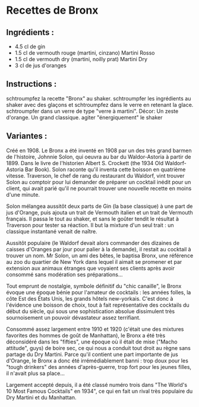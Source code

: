 # Recettes de Bronx

## Ingrédients :

* 4.5 cl de gin	 
* 1.5 cl de vermouth rouge (martini, cinzano)	 Martini Rosso
* 1.5 cl de vermouth dry (martini, noilly prat)	 Martini Dry
* 3 cl de jus d'oranges

## Instructions :
schtroumpfez la recette "Bronx" au shaker. 
schtroumpfer les ingrédients au shaker avec des glaçons et schtroumpfez dans le verre en retenant la glace.
schtroumpfer dans un verre de type "verre à martini".
Décor: Un zeste d'orange.
Un grand classique.
agiter "énergiquement" le shaker
## Variantes :
Créé en 1908.
Le Bronx a été inventé en 1908 par un des très grand barmen de l'histoire, Johnnie Solon, qui oeuvra au bar du Waldor-Astoria à partir de 1899. Dans le livre de l'historien Albert S. Crockett (the 1934 Old Waldorf-Astoria Bar Book). Solon raconte qu'il inventa cette boisson en quatrième vitesse. Traverson, le chef de rang du restaurant du Waldorf, vint trouver Solon au comptoir pour lui demander de préparer un cocktail inédit pour un client, qui avait parié qu'il ne pourrait trouver une nouvelle recette en moins d'une minute.

Solon mélangea aussitôt deux parts de Gin (la base classique) à une part de jus d'Orange, puis ajouta un trait de Vermouth italien et un trait de Vermouth français. Il passa le tout au shaker, et sans le goûter tendit le résultat à Traverson pour tester sa réaction. Il but la mixture d'un seul trait : un classique instantané venait de naître.

Aussitôt populaire (le Waldorf devait alors commander des dizaines de caisses d'Oranges par jour pour palier à la demande), il restait au cocktail à trouver un nom. Mr Solon, un ami des bêtes, le baptisa Bronx, une référence au zoo du quartier de New York dans lequel il aimait se promener et par extension aux animaux étranges que voyaient ses clients après avoir consommé sans modération ses préparations…

Tout emprunt de nostalgie, symbole définitif du "chic canaille", le Bronx évoque une époque bénie pour l'amateur de cocktails : les années folles, la côte Est des États Unis, les grands hôtels new-yorkais. C'est donc à l'évidence une boisson de choix, tout à fait représentative des cocktails du début du siècle, qui sous une sophistication absolue dissimulent très sournoisement un pouvoir dévastateur assez terrifiant.

Consommé assez largement entre 1910 et 1920 (c'était une des mixtures favorites des hommes de goût de Manhattan), le Bronx a été très déconsidéré dans les "fifties", une époque où il était de mise ("Macho attitude", guys) de boire sec, ce qui nous a conduit tout droit au règne sans partage du Dry Martini. Parce qu'il contient une part importante de jus d'Orange, le Bronx a donc été irrémédiablement banni : trop doux pour les "tough drinkers" des années d'après-guerre, trop fort pour les jeunes filles, il n'avait plus sa place…

Largement accepté depuis, il a été classé numéro trois dans "The World's 10 Most Famous Cocktails" en 1934", ce qui en fait un rival très populaire du Dry Martini et du Manhattan.
